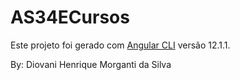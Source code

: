 # AS34ECursos

Este projeto foi gerado com  [Angular CLI](https://github.com/angular/angular-cli) versão 12.1.1.

By: Diovani Henrique Morganti da Silva

